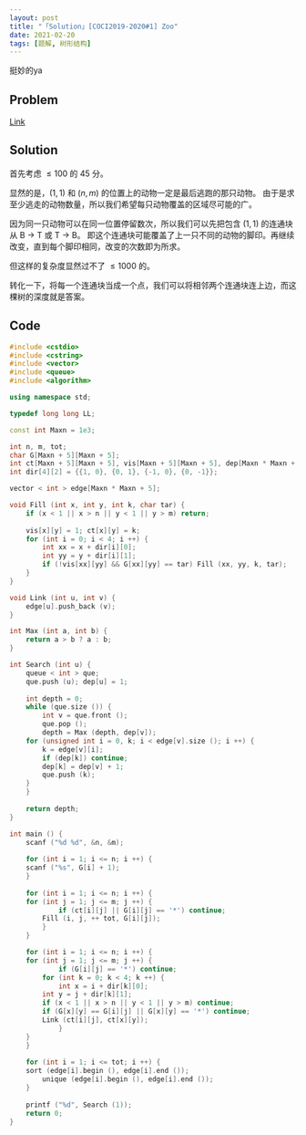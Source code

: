 ```yaml
---
layout: post
title: "「Solution」[COCI2019-2020#1] Zoo"
date: 2021-02-20
tags: [题解, 树形结构]
---
```


挺妙的ya

<!-- more -->

## Problem
[Link](https://www.luogu.com.cn/problem/P7208)

## Solution
首先考虑 $\le100$ 的 $45$ 分。

显然的是，$(1,1)$ 和 $(n,m)$ 的位置上的动物一定是最后逃跑的那只动物。
由于是求至少逃走的动物数量，所以我们希望每只动物覆盖的区域尽可能的广。

因为同一只动物可以在同一位置停留数次，所以我们可以先把包含 $(1,1)$ 的连通块从 B -> T 或 T -> B。
即这个连通块可能覆盖了上一只不同的动物的脚印。再继续改变，直到每个脚印相同，改变的次数即为所求。

但这样的复杂度显然过不了 $\le1000$ 的。

转化一下，将每一个连通块当成一个点，我们可以将相邻两个连通块连上边，而这棵树的深度就是答案。

## Code
```cpp
#include <cstdio>
#include <cstring>
#include <vector>
#include <queue>
#include <algorithm>

using namespace std;

typedef long long LL;

const int Maxn = 1e3;

int n, m, tot;
char G[Maxn + 5][Maxn + 5];
int ct[Maxn + 5][Maxn + 5], vis[Maxn + 5][Maxn + 5], dep[Maxn * Maxn + 5];
int dir[4][2] = {{1, 0}, {0, 1}, {-1, 0}, {0, -1}};

vector < int > edge[Maxn * Maxn + 5];

void Fill (int x, int y, int k, char tar) {
    if (x < 1 || x > n || y < 1 || y > m) return;
	
    vis[x][y] = 1; ct[x][y] = k;
    for (int i = 0; i < 4; i ++) {
        int xx = x + dir[i][0];
        int yy = y + dir[i][1];
        if (!vis[xx][yy] && G[xx][yy] == tar) Fill (xx, yy, k, tar);
    }
}

void Link (int u, int v) {
    edge[u].push_back (v);
}

int Max (int a, int b) {
    return a > b ? a : b;
}

int Search (int u) {
    queue < int > que;
    que.push (u); dep[u] = 1;
	
    int depth = 0;
    while (que.size ()) {
        int v = que.front ();
        que.pop ();
        depth = Max (depth, dep[v]);
	for (unsigned int i = 0, k; i < edge[v].size (); i ++) {
	    k = edge[v][i];
	    if (dep[k]) continue;
	    dep[k] = dep[v] + 1;
	    que.push (k); 
	}
    }
	
    return depth;
}

int main () {
    scanf ("%d %d", &n, &m);
	
    for (int i = 1; i <= n; i ++) {
	scanf ("%s", G[i] + 1);
    }
	
    for (int i = 1; i <= n; i ++) {
	for (int j = 1; j <= m; j ++) {
            if (ct[i][j] || G[i][j] == '*') continue;
		Fill (i, j, ++ tot, G[i][j]);
        }
    }

    for (int i = 1; i <= n; i ++) {
	for (int j = 1; j <= m; j ++) {
            if (G[i][j] == '*') continue;
	    for (int k = 0; k < 4; k ++) {
	        int x = i + dir[k][0];
		int y = j + dir[k][1];
		if (x < 1 || x > n || y < 1 || y > m) continue;
		if (G[x][y] == G[i][j] || G[x][y] == '*') continue;
		Link (ct[i][j], ct[x][y]);
            }
	}
    }
	
    for (int i = 1; i <= tot; i ++) {
	sort (edge[i].begin (), edge[i].end ());
        unique (edge[i].begin (), edge[i].end ());
    }
	
    printf ("%d", Search (1));
    return 0;
}

```